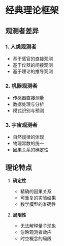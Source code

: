 # 经典理论框架

## 观测者差异

### 1. 人类观测者
- 基于感官的直接观测
- 基于仪器的间接观测
- 基于理论的推导观测

### 2. 机器观测者
- 传感器直接测量
- 数据处理与分析
- 模式识别与预测

### 3. 宇宙观测者
- 自然规律的体现
- 物理常数的统一
- 因果关系的确定性

## 理论特点

1. **确定性**
   - 精确的因果关系
   - 可重复的实验结果
   - 数学模型的准确性

2. **局限性**
   - 无法解释量子现象
   - 忽略观测者效应
   - 时空概念的局限